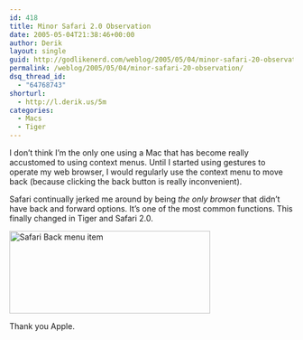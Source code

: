 ```yaml
---
id: 418
title: Minor Safari 2.0 Observation
date: 2005-05-04T21:38:46+00:00
author: Derik
layout: single
guid: http://godlikenerd.com/weblog/2005/05/04/minor-safari-20-observation/
permalink: /weblog/2005/05/04/minor-safari-20-observation/
dsq_thread_id:
  - "64768743"
shorturl:
  - http://l.derik.us/5m
categories:
  - Macs
  - Tiger
---
```

I don&#8217;t think I&#8217;m the only one using a Mac that has become really accustomed to using context menus. Until I started using gestures to operate my web browser, I would regularly use the context menu to move back (because clicking the back button is really inconvenient).

Safari continually jerked me around by being _the only browser_ that didn&#8217;t have back and forward options. It&#8217;s one of the most common functions. This finally changed in Tiger and Safari 2.0.

[<img src="http://photos8.flickr.com/12411537_f23173085e_o.png" width="356" height="146" alt="Safari Back menu item" />](http://www.flickr.com/photos/d00d/12411537/ "Photo Sharing")

Thank you Apple.